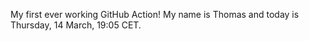 My first ever working GitHub Action!
My name is Thomas and today is Thursday, 14 March, 19:05 CET. 

